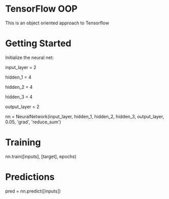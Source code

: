 # TensorFlow OOP

This is an object oriented approach to Tensorflow

# Getting Started

Initialize the neural net:

input_layer = 2

hidden_1 = 4

hidden_2 = 4

hidden_3 = 4

output_layer = 2

nn = NeuralNetwork(input_layer, hidden_1, hidden_2, hidden_3, output_layer, 0.05, 'grad', 'reduce_sum') 

# Training

nn.train([inputs], [target], epochs)

# Predictions

pred = nn.predict([inputs])
